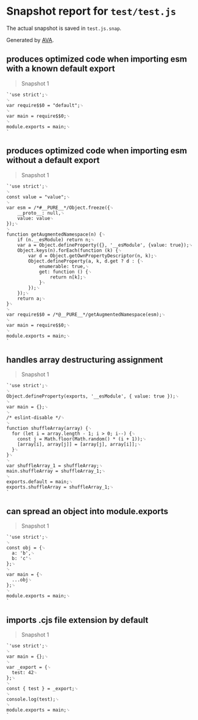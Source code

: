 # Snapshot report for `test/test.js`

The actual snapshot is saved in `test.js.snap`.

Generated by [AVA](https://avajs.dev).

## produces optimized code when importing esm with a known default export

> Snapshot 1

    `'use strict';␊
    ␊
    var require$$0 = "default";␊
    ␊
    var main = require$$0;␊
    ␊
    module.exports = main;␊
    `

## produces optimized code when importing esm without a default export

> Snapshot 1

    `'use strict';␊
    ␊
    const value = "value";␊
    ␊
    var esm = /*#__PURE__*/Object.freeze({␊
    	__proto__: null,␊
    	value: value␊
    });␊
    ␊
    function getAugmentedNamespace(n) {␊
    	if (n.__esModule) return n;␊
    	var a = Object.defineProperty({}, '__esModule', {value: true});␊
    	Object.keys(n).forEach(function (k) {␊
    		var d = Object.getOwnPropertyDescriptor(n, k);␊
    		Object.defineProperty(a, k, d.get ? d : {␊
    			enumerable: true,␊
    			get: function () {␊
    				return n[k];␊
    			}␊
    		});␊
    	});␊
    	return a;␊
    }␊
    ␊
    var require$$0 = /*@__PURE__*/getAugmentedNamespace(esm);␊
    ␊
    var main = require$$0;␊
    ␊
    module.exports = main;␊
    `

## handles array destructuring assignment

> Snapshot 1

    `'use strict';␊
    ␊
    Object.defineProperty(exports, '__esModule', { value: true });␊
    ␊
    var main = {};␊
    ␊
    /* eslint-disable */␊
    ␊
    function shuffleArray(array) {␊
      for (let i = array.length - 1; i > 0; i--) {␊
        const j = Math.floor(Math.random() * (i + 1));␊
        [array[i], array[j]] = [array[j], array[i]];␊
      }␊
    }␊
    ␊
    var shuffleArray_1 = shuffleArray;␊
    main.shuffleArray = shuffleArray_1;␊
    ␊
    exports.default = main;␊
    exports.shuffleArray = shuffleArray_1;␊
    `

## can spread an object into module.exports

> Snapshot 1

    `'use strict';␊
    ␊
    const obj = {␊
      a: 'b',␊
      b: 'c'␊
    };␊
    ␊
    var main = {␊
      ...obj␊
    };␊
    ␊
    module.exports = main;␊
    `

## imports .cjs file extension by default

> Snapshot 1

    `'use strict';␊
    ␊
    var main = {};␊
    ␊
    var _export = {␊
      test: 42␊
    };␊
    ␊
    const { test } = _export;␊
    ␊
    console.log(test);␊
    ␊
    module.exports = main;␊
    `
